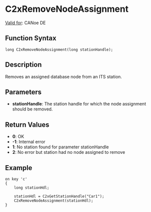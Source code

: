 # C2xRemoveNodeAssignment

[Valid for](../../../Shared/FeatureAvailability.md): CANoe DE

## Function Syntax

```plaintext
long C2xRemoveNodeAssignment(long stationHandle);
```

## Description

Removes an assigned database node from an ITS station.

## Parameters

- **stationHandle**: The station handle for which the node assignment should be removed.

## Return Values

- **0**: OK
- **-1**: Internal error
- **1**: No station found for parameter stationHandle
- **2**: No error but station had no node assigned to remove

## Example

```plaintext
on key 'c'
{
    long stationHdl;

    stationHdl = C2xGetStationHandle("Car1");
    C2xRemoveNodeAssignment(stationHdl);
}
```
